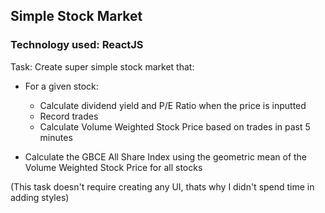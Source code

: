 ## Simple Stock Market 
### Technology used: ReactJS

Task: Create super simple stock market that:

- For a given stock:
  - Calculate dividend yield and P/E Ratio when the price is inputted
  - Record trades
  - Calculate Volume Weighted Stock Price based on trades in past  5 minutes
  
- Calculate the GBCE All Share Index using the geometric mean of the Volume Weighted Stock Price for all stocks

(This task doesn't require creating any UI, thats why I didn't spend time in adding styles)
